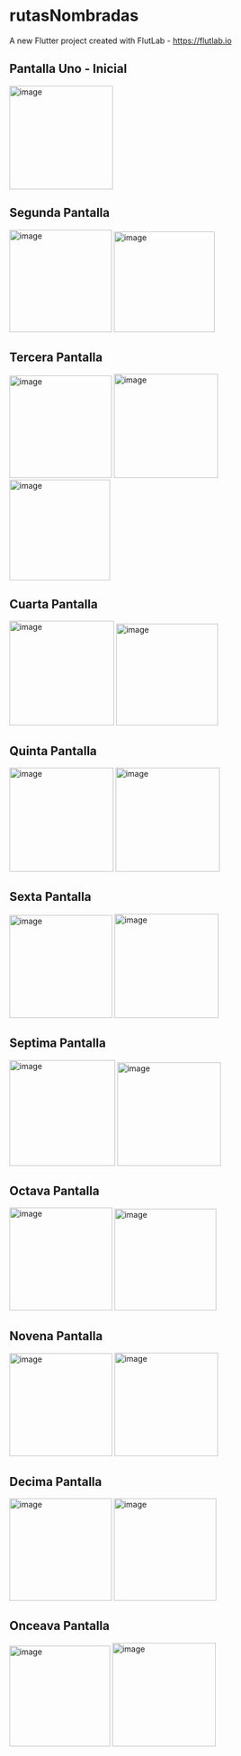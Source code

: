 # rutasNombradas

A new Flutter project created with FlutLab - https://flutlab.io

## Pantalla Uno - Inicial
<img width="184" alt="image" src="https://github.com/user-attachments/assets/a6419d6b-260b-44b6-b42e-57a0c256fa2a" />

## Segunda Pantalla
<img width="182" alt="image" src="https://github.com/user-attachments/assets/7cc54d59-eabe-434b-985f-72c0e794c460" />
<img width="179" alt="image" src="https://github.com/user-attachments/assets/b61c283a-650a-4740-bc0d-e5e7fecacd17" />

## Tercera Pantalla
<img width="182" alt="image" src="https://github.com/user-attachments/assets/f62783ef-d8e6-4db3-b502-b7f8f23bace9" />
<img width="185" alt="image" src="https://github.com/user-attachments/assets/2e8ae551-b91e-4f3a-9de7-5f8b4e452d32" />
<img width="179" alt="image" src="https://github.com/user-attachments/assets/0877ccf7-2eb7-4117-8c98-1ab95b1a832f" />

## Cuarta Pantalla
<img width="186" alt="image" src="https://github.com/user-attachments/assets/9d704109-3956-466f-bd35-c54615804602" />
<img width="181" alt="image" src="https://github.com/user-attachments/assets/5c096e42-e30c-4655-a11a-6e239b54b6dd" />

## Quinta Pantalla
<img width="185" alt="image" src="https://github.com/user-attachments/assets/abf24499-3550-4f85-85f2-931146894b44" />
<img width="185" alt="image" src="https://github.com/user-attachments/assets/d52e4b53-04ce-4c76-938c-f91ce0ff3a06" />

## Sexta Pantalla
<img width="183" alt="image" src="https://github.com/user-attachments/assets/302d5fec-2d8d-4868-ad54-9dc6ddfc3023" />
<img width="185" alt="image" src="https://github.com/user-attachments/assets/0379c363-63a0-4e93-b778-886562894d8d" />

## Septima Pantalla
<img width="188" alt="image" src="https://github.com/user-attachments/assets/1d51bcaa-e9fb-41cd-bd26-ccd56e07caeb" />
<img width="184" alt="image" src="https://github.com/user-attachments/assets/17259f02-1021-4cc1-8e41-9af0b6750f2e" />

## Octava Pantalla
<img width="183" alt="image" src="https://github.com/user-attachments/assets/33321678-12d1-45b1-b573-cccd21c77b3c" />
<img width="181" alt="image" src="https://github.com/user-attachments/assets/07fd96a1-836c-419b-83df-27d27d08104f" />

## Novena Pantalla
<img width="183" alt="image" src="https://github.com/user-attachments/assets/bafc7720-76ea-4353-8fe3-198efd0ab0c2" />
<img width="184" alt="image" src="https://github.com/user-attachments/assets/b0bd93af-76ad-4089-9420-ed55455501a2" />

## Decima Pantalla
<img width="182" alt="image" src="https://github.com/user-attachments/assets/bcc73c0e-3cb6-4223-9bea-5de780e103c1" />
<img width="182" alt="image" src="https://github.com/user-attachments/assets/03762382-85fc-4775-bede-1f45649416bb" />

## Onceava Pantalla
<img width="179" alt="image" src="https://github.com/user-attachments/assets/57218e57-5b37-4f3a-a38e-5c1868734a29" />
<img width="184" alt="image" src="https://github.com/user-attachments/assets/c251d1db-824f-4f5a-9bd3-1121f52b6cf3" />











